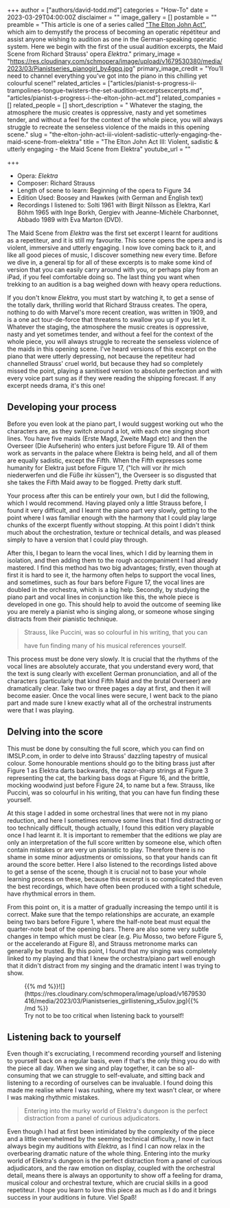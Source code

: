 +++
author = ["authors/david-todd.md"]
categories = "How-To"
date = 2023-03-29T04:00:00Z
disclaimer = ""
image_gallery = []
postamble = ""
preamble = "This article is one of a series called [\"The Elton John Act\"](/pianists-progress-i-the-elton-john-act/), which aim to demystify the process of becoming an operatic répétiteur and assist anyone wishing to audition as one in the German-speaking operatic system. Here we begin with the first of the usual audition excerpts, the Maid Scene from Richard Strauss' opera _Elektra_."
primary_image = "https://res.cloudinary.com/schmopera/image/upload/v1679530380/media/2023/03/Pianistseries_pianogirl_by4gpq.jpg"
primary_image_credit = "You’ll need to channel everything you’ve got into the piano in this chilling yet colourful scene!"
related_articles = ["articles/pianist-s-progress-ii-trampolines-tongue-twisters-the-set-audition-excerptsexcerpts.md", "articles/pianist-s-progress-i-the-elton-john-act.md"]
related_companies = []
related_people = []
short_description = " Whatever the staging, the atmosphere the music creates is oppressive, nasty and yet sometimes tender, and without a feel for the context of the whole piece, you will always struggle to recreate the senseless violence of the maids in this opening scene."
slug = "the-elton-john-act-iii-violent-sadistic-utterly-engaging-the-maid-scene-from-elektra"
title = "The Elton John Act III: Violent, sadistic & utterly engaging - the Maid Scene from Elektra"
youtube_url = ""

+++
* Opera: _Elektra_
* Composer: Richard Strauss
* Length of scene to learn: Beginning of the opera to Figure 34
* Edition Used: Boosey and Hawkes (with German and English text)
* Recordings I listened to: Solti 1961 with Birgit Nilsson as Elektra, Karl Böhm 1965 with Inge Borkh, Gergiev with Jeanne-Michèle Charbonnet, Abbado 1989 with Eva Marton (DVD).

The Maid Scene from _Elektra_ was the first set excerpt I learnt for auditions as a repetiteur, and it is still my favourite. This scene opens the opera and is violent, immersive and utterly engaging. I now love coming back to it, and like all good pieces of music, I discover something new every time. Before we dive in, a general tip for all of these excerpts is to make some kind of version that you can easily carry around with you, or perhaps play from an iPad, if you feel comfortable doing so. The last thing you want when trekking to an audition is a bag weighed down with heavy opera reductions.

If you don't know _Elektra_, you must start by watching it, to get a sense of the totally dark, thrilling world that Richard Strauss creates. The opera, nothing to do with Marvel's more recent creation, was written in 1909, and is a one act tour-de-force that threatens to swallow you up if you let it. Whatever the staging, the atmosphere the music creates is oppressive, nasty and yet sometimes tender, and without a feel for the context of the whole piece, you will always struggle to recreate the senseless violence of the maids in this opening scene. I've heard versions of this excerpt on the piano that were utterly depressing, not because the repetiteur had channelled Strauss' cruel world, but because they had so completely missed the point, playing a sanitised version to absolute perfection and with every voice part sung as if they were reading the shipping forecast. If any excerpt needs drama, it's this one!

## Developing your process

Before you even look at the piano part, I would suggest working out who the characters are, as they switch around a lot, with each one singing short lines. You have five maids (Erste Magd, Zweite Magd etc) and then the Overseer (Die Aufseherin) who enters just before Figure 19. All of them work as servants in the palace where Elektra is being held, and all of them are equally sadistic, except the Fifth. When the Fifth expresses some humanity for Elektra just before Figure 17, ("Ich will vor ihr mich niederwerfen und die Füße ihr küssen"), the Overseer is so disgusted that she takes the Fifth Maid away to be flogged. Pretty dark stuff.

Your process after this can be entirely your own, but I did the following, which I would recommend. Having played only a little Strauss before, I found it very difficult, and I learnt the piano part very slowly, getting to the point where I was familiar enough with the harmony that I could play large chunks of the excerpt fluently without stopping. At this point I didn't think much about the orchestration, texture or technical details, and was pleased simply to have a version that I could play through.

After this, I began to learn the vocal lines, which I did by learning them in isolation, and then adding them to the rough accompaniment I had already mastered. I find this method has two big advantages; firstly, even though at first it is hard to see it, the harmony often helps to support the vocal lines, and sometimes, such as four bars before Figure 17, the vocal lines are doubled in the orchestra, which is a big help. Secondly, by studying the piano part and vocal lines in conjunction like this, the whole piece is developed in one go. This should help to avoid the outcome of seeming like you are merely a pianist who is singing along, or someone whose singing distracts from their pianistic technique.

> Strauss, like Puccini, was so colourful in his writing, that you can
>
> have fun finding many of his musical references yourself.

This process must be done very slowly. It is crucial that the rhythms of the vocal lines are absolutely accurate, that you understand every word, that the text is sung clearly with excellent German pronunciation, and all of the characters (particularly that kind Fifth Maid and the brutal Overseer) are dramatically clear. Take two or three pages a day at first, and then it will become easier. Once the vocal lines were secure, I went back to the piano part and made sure I knew exactly what all of the orchestral instruments were that I was playing.

## Delving into the score

This must be done by consulting the full score, which you can find on IMSLP.com, in order to delve into Strauss' dazzling tapestry of musical colour. Some honourable mentions should go to the biting brass just after Figure 1 as Elektra darts backwards, the razor-sharp strings at Figure 3 representing the cat, the barking bass dogs at Figure 16, and the brittle, mocking woodwind just before Figure 24, to name but a few. Strauss, like Puccini, was so colourful in his writing, that you can have fun finding these yourself.

At this stage I added in some orchestral lines that were not in my piano reduction, and here I sometimes remove some lines that I find distracting or too technically difficult, though actually, I found this edition very playable once I had learnt it. It is important to remember that the editions we play are only an interpretation of the full score written by someone else, which often contain mistakes or are very un pianistic to play. Therefore there is no shame in some minor adjustments or omissions, so that your hands can fit around the score better. Here I also listened to the recordings listed above to get a sense of the scene, though it is crucial not to base your whole learning process on these, because this excerpt is so complicated that even the best recordings, which have often been produced with a tight schedule, have rhythmical errors in them.

From this point on, it is a matter of gradually increasing the tempo until it is correct. Make sure that the tempo relationships are accurate, an example being two bars before Figure 1, where the half-note beat must equal the quarter-note beat of the opening bars. There are also some very subtle changes in tempo which must be clear (e.g. Piu Mosso, two before Figure 5, or the accelerando at Figure 8), and Strauss metronome marks can generally be trusted. By this point, I found that my singing was completely linked to my playing and that I knew the orchestra/piano part well enough that it didn't distract from my singing and the dramatic intent I was trying to show.

<figure data-type="image">{{% md %}}![](https://res.cloudinary.com/schmopera/image/upload/v1679530416/media/2023/03/Pianistseries_girllistening_x5ulov.jpg){{% /md %}}

<figcaption>Try not to be too critical when listening back to yourself!</figcaption>  
</figure>

## Listening back to yourself

Even though it's excruciating, I recommend recording yourself and listening to yourself back on a regular basis, even if that's the only thing you do with the piece all day. When we sing and play together, it can be so all-consuming that we can struggle to self-evaluate, and sitting back and listening to a recording of ourselves can be invaluable. I found doing this made me realise where I was rushing, where my text wasn't clear, or where I was making rhythmic mistakes.

> Entering into the murky world of Elektra's dungeon is the perfect distraction from a panel of curious adjudicators.

Even though I had at first been intimidated by the complexity of the piece and a little overwhelmed by the seeming technical difficulty, I now in fact always begin my auditions with _Elektra_, as I find I can now relax in the overbearing dramatic nature of the whole thing. Entering into the murky world of Elektra's dungeon is the perfect distraction from a panel of curious adjudicators, and the raw emotion on display, coupled with the orchestral detail, means there is always an opportunity to show off a feeling for drama, musical colour and orchestral texture, which are crucial skills in a good repetiteur. I hope you learn to love this piece as much as I do and it brings success in your auditions in future. Viel Spaß!
